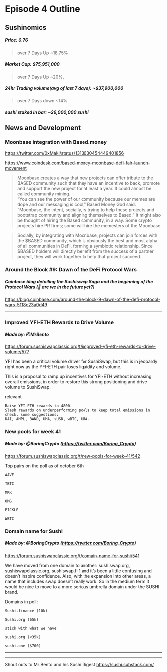 #  Episode 4 Outline
## Sushinomics
##### Price: 0.76
>over 7 Days Up ~18.75% 

##### Market Cap: $75,951,000
>over 7 Days Up ~20%, 

##### 24hr Trading volume(avg of last 7 days): ~$37,900,000
>over 7 Days down ~14%

##### sushi staked in bar: ~26,000,000 sushi


## News and Development


### Moonbase integration with Based.money

https://twitter.com/0xMaki/status/1313630454449401856

https://www.coindesk.com/based-money-moonbase-defi-fair-launch-movement

>Moonbase creates a way that new projects can offer tribute to the BASED community such that they have an incentive to back, promote and support the new project for at least a year. It could almost be called community mining.  
“You can see the power of our community because our memes are dope and our messaging is cool,” Based Money God said. “Moonbase, the intent, socially, is trying to help these projects and bootstrap community and aligning themselves to Based.” 
It might also be thought of hiring the Based community, in a way. Some crypto projects hire PR firms; some will hire the memesters of the Moonbase. 


>Socially, by integrating with Moonbase, projects can join forces with the $BASED community, which is obviously the best and most alpha of all communities in DeFi, forming a symbiotic relationship. Since $BASED holders will directly benefit from the success of a partner project, they will work together to help that project succeed.


### 
##### 


### Around the Block #9: Dawn of the DeFi Protocol Wars
##### Coinbase blog detailing the Sushiswap Saga and the beginning of the Protocol Wars (👀 are we in the future yet?)
https://blog.coinbase.com/around-the-block-9-dawn-of-the-defi-protocol-wars-5118c23a0d49


* * *



### Improved YFI-ETH Rewards to Drive Volume
##### Made by: @MrBento 

https://forum.sushiswapclassic.org/t/improved-yfi-eth-rewards-to-drive-volume/577

YFI has been a critical volume driver for SushiSwap, but this is in jeopardy right now as the YFI-ETH pair loses liquidity and volume.

This is a proposal to ramp up incentives for YFI-ETH without increasing overall emissions, in order to restore this strong positioning and drive volume to SushiSwap.

relevant
>

    Raise YFI-ETH rewards to 4800.
    Slash rewards on underperforming pools to keep total emissions in check. some suggestions: 
    DAI, AMPL, BAND, UMA, sUSD, wBTC, UMA.


### New pools for week 41
##### Made by: @BoringCrypto (https://twitter.com/Boring_Crypto)

https://forum.sushiswapclassic.org/t/new-pools-for-week-41/542

Top pairs on the poll as of october 6th
> 
    
    AAVE
    
    TBTC
    
    MKR
    
    OMG
    
    PICKLE
    
    WBTC
    
    
    
    
    
    
    
    
    
    
    
    


### Domain name for Sushi
##### Made by: @BoringCrypto (https://twitter.com/Boring_Crypto)

https://forum.sushiswapclassic.org/t/domain-name-for-sushi/541

We have moved from one domain to another: sushiswap.org, sushiswapclassic.org, sushiswap.fi 1 and it’s been a little confusing and doesn’t inspire confidence. Also, with the expansion into other areas, a name that includes swap doesn’t really work. So in the medium term it would be nice to move to a more serious umbrella domain under the SUSHI brand.

Domains in poll:
>
    
    Sushi.finance (10k)
    
    Sushi.org (65k)
    
    stick with what we have
    
    sushi.org (<35k)
    
    sushi.one ($700)
    
    
    



***




***

Shout outs to Mr Bento and his Sushi Digest https://sushi.substack.com/

